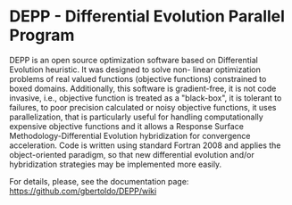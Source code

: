 # DEPP - Differential Evolution Parallel Program
DEPP is an open source optimization software based on Differential Evolution heuristic. It was designed to solve non-
linear optimization problems of real valued functions (objective functions) constrained to boxed domains. Additionally, this software is gradient-free, it is not code invasive, i.e., objective function is treated as a "black-box", it is tolerant to failures, to poor precision calculated or noisy objective functions, it uses parallelization, that is particularly useful for handling computationally expensive objective functions and it allows a Response Surface Methodology-Differential Evolution hybridization for convergence acceleration. Code is written using standard Fortran 2008 and applies the object-oriented paradigm, so that new differential evolution and/or hybridization strategies may be implemented more easily.

For details, please, see the documentation page: https://github.com/gbertoldo/DEPP/wiki
